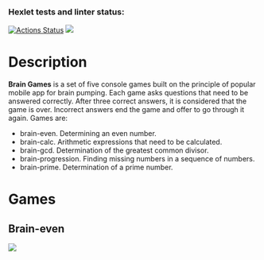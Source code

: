 ### Hexlet tests and linter status:

[![Actions Status](https://github.com/n0fr1/backend-project-44/workflows/hexlet-check/badge.svg)](https://github.com/n0fr1/backend-project-44/actions)
<a href="https://codeclimate.com/github/n0fr1/backend-project-44/maintainability"><img src="https://api.codeclimate.com/v1/badges/aebab994dc5d0120d6fe/maintainability" /></a>

# Description
**Brain Games** is a set of five console games built on the principle of popular mobile app for brain pumping. Each game asks questions that need to be answered correctly. After three correct answers, it is considered that the game is over. Incorrect answers end the game and offer to go through it again. Games are:
- brain-even. Determining an even number.
- brain-calc. Arithmetic expressions that need to be calculated.
- brain-gcd. Determination of the greatest common divisor.
- brain-progression. Finding missing numbers in a sequence of numbers.
- brain-prime. Determination of a prime number. 

# Games

## Brain-even
<a href="https://asciinema.org/a/JnxFVzREOddboHWQ17Sul07PL" target="_blank"><img src="https://asciinema.org/a/JnxFVzREOddboHWQ17Sul07PL.svg"/></a>
